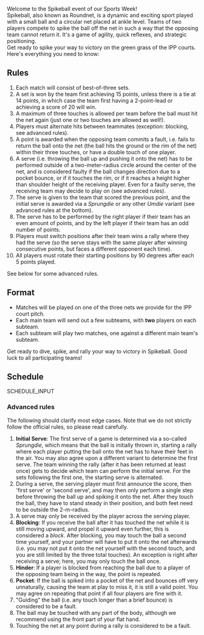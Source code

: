Welcome to the Spikeball event of our Sports Week!\
Spikeball, also known as Roundnet, is a dynamic and exciting sport played with a small ball and a circular net placed at ankle level. Teams of two players compete to spike the ball off the net in such a way that the opposing team cannot return it. It's a game of agility, quick reflexes, and strategic positioning.\
Get ready to spike your way to victory on the green grass of the IPP courts.\
Here's everything you need to know:

## Rules

1. Each match will consist of best-of-three sets.
2. A set is won by the team first achieving 15 points, unless there is a tie at 14 points, in which case the team first having a 2-point-lead or achieving a score of 20 will win.
3. A maximum of three touches is allowed per team before the ball must hit the net again (just one or two touches are allowed as well!).
4. Players must alternate hits between teammates (exception: blocking, see advanced rules).
5. A point is awarded when the opposing team commits a fault, i.e. fails to return the ball onto the net (the ball hits the ground or the rim of the net) within their three touches, or have a double touch of one player.
6. A serve (i.e. throwing the ball up and pushing it onto the net) has to be performed outside of a two-meter-radius circle around the center of the net, and is considered faulty if the ball changes direction due to a pocket bounce, or if it touches the rim, or if it reaches a height higher than shoulder height of the receiving player. Even for a faulty serve, the receiving team may decide to play on (see advanced rules).
7. The serve is given to the team that scored the previous point, and the initial serve is awarded via a *Sprungdie* or any other *Umdie* variant (see advanced rules at the bottom).
8. The serve has to be performed by the right player if their team has an even amount of points, and by the left player if their team has an odd number of points.
9. Players must switch positions after their team wins a rally where they had the serve (so the serve stays with the same player after winning consecutive points, but faces a different opponent each time).
10. All players must rotate their starting positions by 90 degrees after each 5 points played.

See below for some advanced rules.

## Format

- Matches will be played on one of the three nets we provide for the IPP court pitch.
- Each main team will send out a few subteams, with **two** players on each subteam.
- Each subteam will play two matches, one against a different main team's subteam.

Get ready to dive, spike, and rally your way to victory in Spikeball. Good luck to all participating teams!

## Schedule

SCHEDULE_INPUT

### Advanced rules

The following should clarify most edge cases. Note that we do not strictly follow the official rules, so please read carefully.

1. **Initial Serve**: The first serve of a game is determined via a so-called *Sprungdie*, which means that the ball is initially thrown in, starting a rally where each player putting the ball onto the net has to have their feet in the air. You may also agree upon a different variant to determine the first serve. The team winning the rally (after it has been returned at least once) gets to decide which team can perform the initial serve. For the sets following the first one, the starting serve is alternated.
2. During a serve, the serving player must first announce the score, then 'first serve' or 'second serve', and may then only perform a single step before throwing the ball up and spiking it onto the net. After they touch the ball, they have to stand steady in their position, and both feet need to be outside the 2-m-radius.
3. A serve may only be received by the player across the serving player.
4. **Blocking**: If you receive the ball after it has touched the net while it is still moving upward, and propel it upward even further, this is considered a *block*. After blocking, you may touch the ball a second time yourself, and your partner will have to put it onto the net afterwards (i.e. you may not put it onto the net yourself with the second touch, and you are still limited by the three total touches). An exception is right after receiving a serve; here, you may only touch the ball once.
5. **Hinder**: If a player is blocked from reaching the ball due to a player of the opposing team being in the way, the point is repeated.
6. **Pocket**: If the ball is spiked into a pocket of the net and bounces off very unnaturally, causing the team at play to miss it, it is still a valid point. You may agree on repeating that point if all four players are fine with it.
7. "Guiding" the ball (i.e. any touch longer than a brief bounce) is considered to be a fault.
8. The ball may be touched with any part of the body, although we recommend using the front part of your flat hand.
9. Touching the net at any point during a rally is considered to be a fault.
